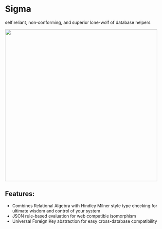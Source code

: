 # Sigma
self reliant, non-conforming, and superior lone-wolf of database helpers

<img width="500px" src="https://wayofthesigmamale.com/wp-content/uploads/2021/08/cropped-cropped-Sigma-Theme-1.png" />

## Features: 
 * Combines Relational Algebra with Hindley Milner style type checking for ultimate wisdom and control of your system
 * JSON rule-based evaluation for web compatible isomorphism
 * Universal Foreign Key abstraction for easy cross-database compatibility 
